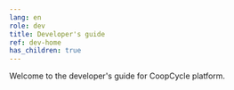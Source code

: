 ```yaml
---
lang: en
role: dev
title: Developer's guide
ref: dev-home
has_children: true
---
```


Welcome to the developer's guide for CoopCycle platform.
